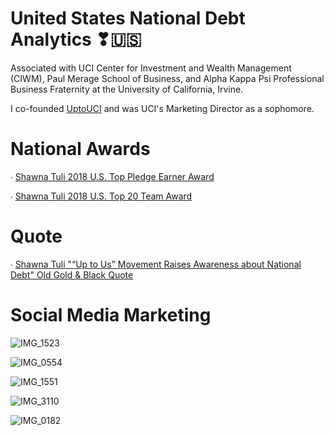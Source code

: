 # United States National Debt Analytics ❣🇺🇸

Associated with UCI Center for Investment and Wealth Management (CIWM), Paul Merage School of Business, and Alpha Kappa Psi Professional Business Fraternity at the University of California, Irvine. 

I co-founded [UptoUCI](https://www.instagram.com/uci.uptous/) and was UCI's Marketing Director as a sophomore.

# National Awards
∙ [Shawna Tuli 2018 U.S. Top Pledge Earner Award](https://www.youracclaim.com/badges/e660888b-82cf-4037-9d9d-c98c06cacdec) 

∙ [Shawna Tuli 2018 U.S. Top 20 Team Award](https://www.youracclaim.com/badges/394c1643-1353-4cae-be98-bcb3cf066f04)

# Quote
∙ [Shawna Tuli "“Up to Us” Movement Raises Awareness about National Debt" Old Gold & Black Quote](https://wfuogb.com/5022/news/up-to-us-movement-raises-awareness-about-national-debt/)

# Social Media Marketing

![IMG_1523](https://user-images.githubusercontent.com/19508013/113177014-efc1a500-9201-11eb-8389-9a99f8ecb9e8.jpeg)

![IMG_0554](https://user-images.githubusercontent.com/19508013/111695103-f1e23780-87ef-11eb-89b3-b47df399521b.jpeg) 

![IMG_1551](https://user-images.githubusercontent.com/19508013/113496500-1f490980-94af-11eb-893a-def9b5bbd462.jpeg)

![IMG_3110](https://user-images.githubusercontent.com/19508013/131008292-c7addadc-b7e0-4e91-91e6-e9d41e9b7311.jpeg)

![IMG_0182](https://user-images.githubusercontent.com/19508013/111695367-3a99f080-87f0-11eb-9b61-2ca936eb318c.jpeg)
